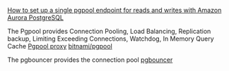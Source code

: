 [How to set up a single pgpool endpoint for reads and writes with Amazon Aurora PostgreSQL](https://aws.amazon.com/blogs/database/a-single-pgpool-endpoint-for-reads-and-writes-with-amazon-aurora-postgresql/)

The Pgpool provides Connection Pooling, Load Balancing, Replication backup, Limiting Exceeding Connections, Watchdog, In Memory Query Cache
[Pgpool proxy](https://www.pgpool.net/mediawiki/index.php/Main_Page)
[bitnami/pgpool](https://hub.docker.com/r/bitnami/pgpool)

The pgbouncer provides the connection pool
[pgbouncer](https://www.pgbouncer.org/features.html)